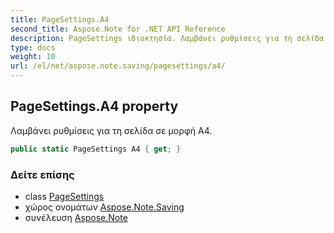 ```yaml
---
title: PageSettings.A4
second_title: Aspose.Note for .NET API Reference
description: PageSettings ιδιοκτησία. Λαμβάνει ρυθμίσεις για τη σελίδα σε μορφή A4.
type: docs
weight: 10
url: /el/net/aspose.note.saving/pagesettings/a4/
---
```

## PageSettings.A4 property

Λαμβάνει ρυθμίσεις για τη σελίδα σε μορφή A4.

```csharp
public static PageSettings A4 { get; }
```

### Δείτε επίσης

* class [PageSettings](../)
* χώρος ονομάτων [Aspose.Note.Saving](../../pagesettings/)
* συνέλευση [Aspose.Note](../../../)


